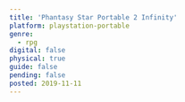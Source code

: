 ```yaml
---
title: 'Phantasy Star Portable 2 Infinity'
platform: playstation-portable
genre:
  - rpg
digital: false
physical: true
guide: false
pending: false
posted: 2019-11-11
---
```

